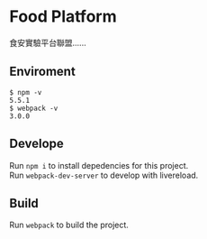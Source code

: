 # Food Platform
食安實驗平台聯盟......

## Enviroment
```
$ npm -v
5.5.1
$ webpack -v
3.0.0
```

## Develope

Run `npm i` to install depedencies for this project.<br>
Run `webpack-dev-server` to develop with livereload.

## Build

Run `webpack` to build the project.
